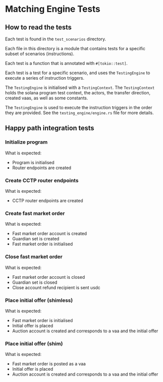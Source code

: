 # Matching Engine Tests

## How to read the tests

Each test is found in the `test_scenarios` directory.

Each file in this directory is a module that contains tests for a specific subset of scenarios (instructions).

Each test is a function that is annotated with `#[tokio::test]`.

Each test is a test for a specific scenario, and uses the `TestingEngine` to execute a series of instruction triggers.

The `TestingEngine` is initialised with a `TestingContext`. The `TestingContext` holds the solana program test context, the actors, the transfer direction, created vaas, as well as some constants.

The `TestingEngine` is used to execute the instruction triggers in the order they are provided. See the `testing_engine/engine.rs` file for more details.

## Happy path integration tests

### Initialize program

What is expected:
- Program is initialised
- Router endpoints are created


### Create CCTP router endpoints

What is expected:
- CCTP router endpoints are created

### Create fast market order

What is expected:
- Fast market order account is created
- Guardian set is created
- Fast market order is initialised

### Close fast market order

What is expected:
- Fast market order account is closed
- Guardian set is closed
- Close account refund recipient is sent usdc

### Place initial offer (shimless)

What is expected:
- Fast market order is initialised
- Initial offer is placed
- Auction account is created and corresponds to a vaa and the initial offer

### Place initial offer (shim)

What is expected:
- Fast market order is posted as a vaa
- Initial offer is placed
- Auction account is created and corresponds to a vaa and the initial offer




